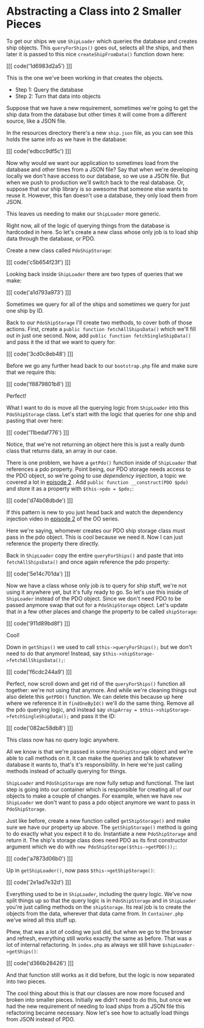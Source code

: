 # Abstracting a Class into 2 Smaller Pieces

To get our ships we use `ShipLoader` which queries the database
and creates ship objects. This `queryForShips()` goes out, selects all
the ships, and then later it is passed to this nice `createShipFromData()`
function down here:

[[[ code('1d6983d2a5') ]]]

This is the one we've been working in that creates the objects. 

* Step 1: Query the database
* Step 2: Turn that data into objects

Suppose that we have a new requirement, sometimes we're going to get the ship
data from the database but other times it will come from a different source, 
like a JSON file. 

In the resources directory there's a new `ship.json` file, as you can see this
holds the same info as we have in the database:

[[[ code('edbcc9df5c') ]]]

Now why would we want our application to sometimes load from the database and other times from a
JSON file? Say that when we're developing locally we don't have access to our database,
so we use a JSON file. But when we push to production we'll switch back to the 
real database. Or, suppose that our ship library is so awesome that someone else wants
to reuse it. However, this fan doesn't use a database, they only load them from
JSON. 

This leaves us needing to make our `ShipLoader` more generic.

Right now, all of the logic of querying things from the database is hardcoded in here. 
So let's create a new class whose only job is to load ship data through the database, or PDO. 

Create a new class called `PdoShipStorage`:

[[[ code('c5b654f23f') ]]]

Looking back inside `ShipLoader` there are two types of queries that we make:

[[[ code('a1d793a973') ]]]

Sometimes we query for all of the ships and sometimes we query for just one ship by ID. 

Back to our `PdoShipStorage` I'll create two methods, to cover both of those actions. First,
create a `public function fetchAllShipsData()` which we'll fill out in just one second. Now,
add `public function fetchSingleShipData()` and pass it the id that we want to query for:

[[[ code('3cd0c8eb48') ]]]

Before we go any further head back to our `bootstrap.php` file and make sure that we require this:

[[[ code('f8879801b8') ]]]

Perfect!

What I want to do is move all the querying logic from `ShipLoader` into this `PdoShipStorage` class.
Let's start with the logic that queries for one ship and pasting that over here:

[[[ code('11bedaf776') ]]]

Notice, that we're not returning an object here this is just a really dumb class
that returns data, an array in our case.

There is one problem, we have a `getPdo()` function inside of `ShipLoader` that references a pdo
property. Point being, our PDO storage needs access to the PDO object, so we're going to use
*dependency injection*, a topic we covered a lot in
[episode 2](https://knpuniversity.com/screencast/oo-ep2) . Add
`public function __construct(PDO $pdo)`  and store it as a property with
`$this->pdo = $pdo;`:

[[[ code('d74b08dbde') ]]]

If this pattern is new to you just head back and watch the dependency injection video
in [episode 2](https://knpuniversity.com/screencast/oo-ep2) of the OO series.

Here we're saying, whomever creates our PDO ship storage class must pass
in the pdo object. This is cool because we need it. Now I can just reference
the property there directly. 

Back in `ShipLoader` copy the entire `queryForShips()` and paste that
into `fetchAllShipsData()` and once again reference the pdo property:


[[[ code('5e14c701da') ]]]

Now we have a class whose only job is to query for ship stuff, we're not using it anywhere yet, but it's fully
ready to go. So let's use this inside of `ShipLoader` instead of the PDO object. Since we don't need PDO to be
passed anymore swap that out for a `PdoShipStorage` object. Let's update that in a few other places and change
the property to be called `shipStorage`:

[[[ code('911d89bd8f') ]]]

Cool!

Down in `getShips()` we used to call `$this->queryForShips();` but we don't need to do that anymore! Instead,
say `$this->shipStorage->fetchAllShipsData();`:

[[[ code('f6cdc244a9') ]]]

Perfect, now scroll down and get rid of the `queryForShips()` function all together:
we're not using that anymore. And while we're cleaning things out also delete this `getPDO()` function.
We can delete this because up here where we reference it in `findOneById()` we'll do the same thing.
Remove all the pdo querying logic, and instead say `shipArray = $this->shipStorage->fetchSingleShipData();`
and pass it the ID:

[[[ code('082ac58db8') ]]]

This class now has no query logic anywhere. 

All we know is that we're passed in some `PdoShipStorage` object and we're able to call methods on it. It can 
make the queries and talk to whatever database it wants to, that's it's responsibility. In here we're just
calling methods instead of actually querying for things. 

`ShipLoader` and `PdoShipStorage` are now fully setup and functional. The last step is going into our container
which is responsible for creating all of our objects to make a couple of changes. For example, when we
have `new ShipLoader` we don't want to pass a pdo object anymore we want to pass in `PdoShipStorage`. 

Just like before, create a new function called `getShipStorage()` and make sure we have our property up above.
The `getShipStorage()` method is going to do exactly what you expect it to do. Instantiate a new `PdoShipStorage`
and return it. The ship's storage class does need PDO as its first constructor argument which we do with
`new PdoShipStorage($this->getPDO());`:

[[[ code('a7873d06b0') ]]]

Up in `getShipLoader()`, now pass `$this->getShipStorage()`:

[[[ code('2e1ad7e32d') ]]]

Everything used to be in `ShipLoader`, including the query logic. We've now split things up so that the query
logic is in `PdoShipStorage` and in `ShipLoader` you're just calling methods on the `shipStorage`. Its real 
job is to create the objects from the data, wherever that data came from. In `Container.php` we've wired
all this stuff up. 

Phew, that was a lot of coding we just did, but when we go to the browser and refresh,
everything still works exactly the same as before. That was a lot of internal refactoring.
In `index.php` as always we still have `$shipLoader->getShips()`:

[[[ code('d366b28426') ]]]

And that function still works as it did before, but the logic is now separated into two pieces.

The cool thing about this is that our classes are now more focused and broken into smaller pieces. Initially
we didn't need to do this, but once we had the new requirement of needing to load ships from a JSON file this
refactoring became necessary. Now let's see how to actually load things from JSON instead of PDO. 
